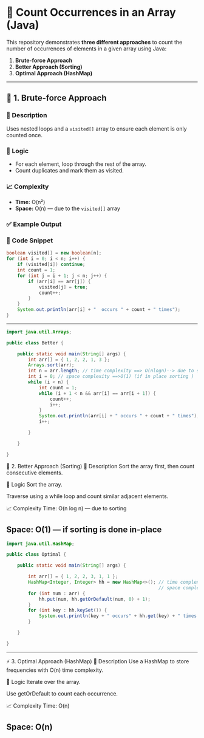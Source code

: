 # 🔢 Count Occurrences in an Array (Java)

This repository demonstrates **three different approaches** to count the number of occurrences of elements in a given array using Java:

1. **Brute-force Approach**
2. **Better Approach (Sorting)**
3. **Optimal Approach (HashMap)**

---

## 🚀 1. Brute-force Approach

### 📌 Description
Uses nested loops and a `visited[]` array to ensure each element is only counted once.

### 🧠 Logic
- For each element, loop through the rest of the array.
- Count duplicates and mark them as visited.

### 📈 Complexity
- **Time:** O(n²)
- **Space:** O(n) — due to the `visited[]` array

### ✅ Example Output

### 📄 Code Snippet
```java
boolean visited[] = new boolean[n];
for (int i = 0; i < n; i++) {
    if (visited[i]) continue;
    int count = 1;
    for (int j = i + 1; j < n; j++) {
        if (arr[i] == arr[j]) {
            visited[j] = true;
            count++;
        }
    }
    System.out.println(arr[i] + "  occurs " + count + " times");
}
```

---
```java
import java.util.Arrays;

public class Better {

    public static void main(String[] args) {
        int arr[] = { 1, 2, 2, 1, 3 };
        Arrays.sort(arr);
        int n = arr.length; // time complexity ==> O(nlogn)--> due to sorting
        int i = 0; // space complexity ==>O(1) (if in place sorting )
        while (i < n) {
            int count = 1;
            while (i + 1 < n && arr[i] == arr[i + 1]) {
                count++;
                i++;
            }
            System.out.println(arr[i] + " occurs " + count + " times");
            i++;

        }

    }

}
```
🔄 2. Better Approach (Sorting)
📌 Description
Sort the array first, then count consecutive elements.

🧠 Logic
Sort the array.

Traverse using a while loop and count similar adjacent elements.

📈 Complexity
Time: O(n log n) — due to sorting

Space: O(1) — if sorting is done in-place
---
```java
import java.util.HashMap;

public class Optimal {

    public static void main(String[] args) {

        int arr[] = { 1, 2, 2, 3, 1, 1 };
        HashMap<Integer, Integer> hh = new HashMap<>(); // time complexity =O(n)
                                                        // space complexity =O(n)
        for (int num : arr) {
            hh.put(num, hh.getOrDefault(num, 0) + 1);
        }
        for (int key : hh.keySet()) {
            System.out.println(key + " occurs" + hh.get(key) + " times ");
        }

    }

}

```
---
⚡ 3. Optimal Approach (HashMap)
📌 Description
Use a HashMap to store frequencies with O(n) time complexity.

🧠 Logic
Iterate over the array.

Use getOrDefault to count each occurrence.

📈 Complexity
Time: O(n)

Space: O(n)
---

